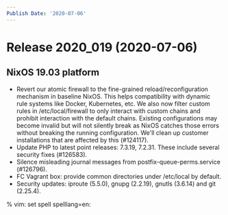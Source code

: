 ```yaml
---
Publish Date: '2020-07-06'
---
```


# Release 2020_019 (2020-07-06)

## NixOS 19.03 platform

- Revert our atomic firewall to the fine-grained reload/reconfiguration mechanism in baseline NixOS.
  This helps compatibility with dynamic rule systems like Docker, Kubernetes, etc.
  We also now filter custom rules in /etc/local/firewall to only interact with custom chains and prohibit interaction with the default chains.
  Existing configurations may become invalid but will not silently break as NixOS catches those errors without breaking the running configuration.
  We'll clean up customer installations that are affected by this (#124117).
- Update PHP to latest point releases: 7.3.19, 7.2.31. These include several security fixes (#126583).
- Silence misleading journal messages from postfix-queue-perms.service (#126796).
- FC Vagrant box: provide common directories under /etc/local by default.
- Security updates: iproute (5.5.0), gnupg (2.2.19), gnutls (3.6.14) and git (2.25.4).

% vim: set spell spelllang=en:
